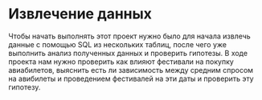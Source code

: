 # Извлечение данных

Чтобы начать выполнять этот проект нужно было для начала извлечь данные с помощью SQL из нескольких таблиц, после чего уже выполнить анализ полученных данных и проверить гипотезы. В ходе проекта нам нужно проверить как влияют фестивали на покупку авиабилетов, выяснить есть ли зависимость между средним спросом на авибилеты и проведением фестивалей на эти даты и проверить эту гипотезу.